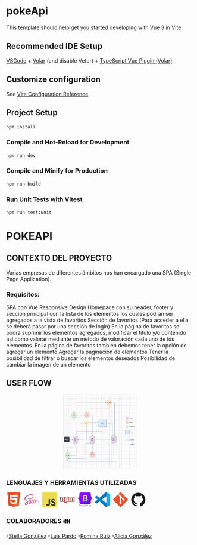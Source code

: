 # pokeApi

This template should help get you started developing with Vue 3 in Vite.

## Recommended IDE Setup

[VSCode](https://code.visualstudio.com/) + [Volar](https://marketplace.visualstudio.com/items?itemName=Vue.volar) (and disable Vetur) + [TypeScript Vue Plugin (Volar)](https://marketplace.visualstudio.com/items?itemName=Vue.vscode-typescript-vue-plugin).

## Customize configuration

See [Vite Configuration Reference](https://vitejs.dev/config/).

## Project Setup

```sh
npm install
```

### Compile and Hot-Reload for Development

```sh
npm run dev
```

### Compile and Minify for Production

```sh
npm run build
```

### Run Unit Tests with [Vitest](https://vitest.dev/)

```sh
npm run test:unit
```

# POKEAPI

## CONTEXTO DEL PROYECTO

Varias empresas de diferentes ámbitos nos han encargado una SPA (Single Page Application).

### Requisitos:

SPA con Vue
Responsive Design
Homepage con su header, footer y sección principal con la lista de los elementos los cuales podrán ser agregados a la vista de favoritos
Sección de favoritos (Para acceder a ella se deberá pasar por una sección de login)
En la página de favoritos se podrá suprimir los elementos agregados, modificar el título y/o contenido así como valorar mediante un metodo de valoración cada uno de los elementos.
En la página de favoritos también debemos tener la opción de agregar un elemento
Agregar la paginación de elementos
Tener la posibilidad de filtrar o buscar los elementos deseados
Posibilidad de cambiar la imagen de un elemento

## USER FLOW

<p align="center">
  <img src="./src/assets/img/USERFLOW.JPG" title="diagrama" alt="diagrama de flujo" width="200" height="200"/>
</p>

### LENGUAJES Y HERRAMIENTAS UTILIZADAS
<div>
    <img src="https://github.com/devicons/devicon/blob/master/icons/html5/html5-original.svg" title="HTML5" alt="HTML" width="40" height="40"/>&nbsp;
    <img src="https://github.com/devicons/devicon/blob/master/icons/sass/sass-original.svg" title="SASS" alt="SASS" width="40" height="40"/>&nbsp;
    <img src="https://github.com/devicons/devicon/blob/master/icons/javascript/javascript-original.svg" title="JavaScript" alt="JavaScript" width="40" height="40"/>&nbsp;
    <img src="https://github.com/devicons/devicon/blob/master/icons/npm/npm-original-wordmark.svg" title="npm" alt="npm" width="40" height="40"/>&nbsp;
    <img src="https://github.com/devicons/devicon/blob/master/icons/bootstrap/bootstrap-original-wordmark.svg" title="Bootstrap" alt=="Bootstrap" width="40" height="40"/>&nbsp;
    <img src="https://github.com/devicons/devicon/blob/master/icons/vscode/vscode-original.svg" title="VSCODE" alt="VSCODE" width="40" height="40"/>&nbsp;
    <img src="https://github.com/devicons/devicon/blob/master/icons/git/git-original.svg"  title="GIT" alt="GIT" width="40" height="40"/>&nbsp;
    <img src="https://github.com/devicons/devicon/blob/master/icons/github/github-original.svg" title="JavaScript" alt="JavaScript" width="40" height="40"/>&nbsp;
</div>

### COLABORADORES :family:

-[Stella González](https://github.com/Stegonyrob)
-[Luis Pardo](https://github.com/luispardosuarez)
-[Romina Ruiz](https://github.com/rominaruizdiaz)
-[Alicia González](https://github.com/Aliglez)



